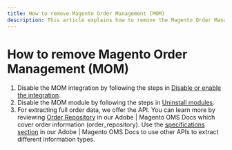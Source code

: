 ```yaml
---
title: How to remove Magento Order Management (MOM) 
description: This article explains how to remove the Magento Order Management (MOM) system.
---
```

# How to remove Magento Order Management (MOM)

1. Disable the MOM integration by following the steps in [Disable or enable the integration](/docs/commerce-admin/systems/integrations/mcom.html#disable-or-enable-the-integration).
1. Disable the MOM module by following the steps in [Uninstall modules](/docs/commerce-operations/installation-guide/tutorials/uninstall-modules.html).
1. For extracting full order data, we offer the API. You can learn more by reviewing [Order Repository](https://omsdocs.magento.com/specifications/#magento.sales.order_repository) in our Adobe | Magento OMS Docs which cover order information (order_repository). Use the [specifications section](https://omsdocs.magento.com/specifications/#services) in our Adobe | Magento OMS Docs to use other APIs to extract different information types. 
